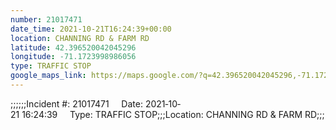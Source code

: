 ```yaml
---
number: 21017471
date_time: 2021-10-21T16:24:39+00:00
location: CHANNING RD & FARM RD
latitude: 42.396520042045296
longitude: -71.1723998986056
type: TRAFFIC STOP
google_maps_link: https://maps.google.com/?q=42.396520042045296,-71.1723998986056
---
```


;;;;;;Incident #: 21017471     Date: 2021‐10‐21 16:24:39     Type: TRAFFIC STOP;;;Location: CHANNING RD & FARM RD;;;
